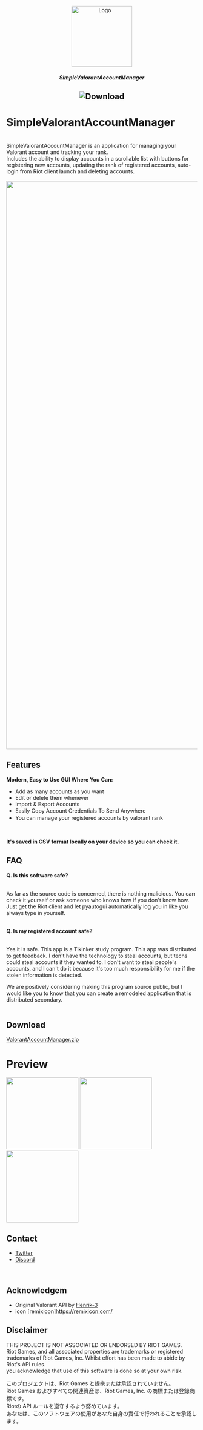 <p align="center">
    <a href="s">
        <img src="https://github.com/injectxr/SimpleValorantAccountManager/assets/90289410/f50d1fd9-404f-4edf-872d-6b7a6be6bc58" alt="Logo" width="160" height="160">
    </a>
<br>
<h5 align="center"> SimpleValorantAccountManager</h5>
   <h2 align="center" target="_blank">
    <img src="https://img.shields.io/github/downloads/injectxr/SimpleValorantAccountManager/total?labelColor=1E1E1E&color=B5C531&style=for-the-badge&logo=data" alt="Download"/>
  </a>
</br>

# SimpleValorantAccountManager
<br>
SimpleValorantAccountManager is an application for managing your Valorant account and tracking your rank. <br>
Includes the ability to display accounts in a scrollable list with buttons for registering new accounts, updating the rank of registered accounts, auto-login from Riot client launch and deleting accounts. <br>

<br>
<div style="text-align: center;"><img src="https://github.com/injectxr/SimpleValorantAccountManager/assets/90289410/8d7dd642-5b56-41ed-8bca-4bfe0bed1470" width="1500"></div>

## Features

**Modern, Easy to Use GUI Where You Can:**
  - Add as many accounts as you want
  - Edit or delete them whenever
  - Import & Export Accounts
  - Easily Copy Account Credentials To Send Anywhere
  - You can manage your registered accounts by valorant rank　<br>
<br>

**It's saved in CSV format locally on your device so you can check it.**

## **FAQ**

**Q. Is this software safe?** 

<br>
As far as the source code is concerned, there is nothing malicious. You can check it yourself or ask someone who knows how if you don't know how. Just get the Riot client and let pyautogui automatically log you in like you always type in yourself.
</br>
<br>

**Q. Is my registered account safe?**

<br>
Yes it is safe. This app is a Tikinker study program.
This app was distributed to get feedback.
I don't have the technology to steal accounts, but techs could steal accounts if they wanted to. I don't want to steal people's accounts, and I can't do it because it's too much responsibility for me if the stolen information is detected.

We are positively considering making this program source public, but I would like you to know that you can create a remodeled application that is distributed secondary.
</br>
</br>
## **Download**
[ValorantAccountManager.zip](https://github.com/injectxr/SimpleValorantAccountManager/releases/tag/v1.0.0)
 
 
# **Preview**

<img src="https://github.com/injectxr/SimpleValorantAccountManager/assets/90289410/fe6b4799-ab50-4f4b-9e1c-6a989db1984a" width="190">
<img src="https://github.com/injectxr/SimpleValorantAccountManager/assets/90289410/a9a01d03-4dd3-441c-944c-4fdc9ecfe51d)" width="190">
<img src="https://github.com/injectxr/SimpleValorantAccountManager/assets/90289410/61664040-e79c-432d-bba2-6b1e813d9fdd" width="190">


</br>

## **Contact**
  - [Twitter](https://twitter.com/injectxr)<br>
  - [Discord](https://discord.gg/bqy2hdbhC5)
</br>

## **Acknowledgem**
  - Original Valorant API by [Henrik-3](https://github.com/Henrik-3) <br>
  - icon [remixicon]https://remixicon.com/
## **Disclaimer**

THIS PROJECT IS NOT ASSOCIATED OR ENDORSED BY RIOT GAMES. <br>
Riot Games, and all associated properties are trademarks or registered trademarks of Riot Games, Inc.
Whilst effort has been made to abide by Riot's API rules.<br>
you acknowledge that use of this software is done so at your own risk.

このプロジェクトは、Riot Games と提携または承認されていません。<br>
Riot Games およびすべての関連資産は、Riot Games, Inc. の商標または登録商標です。<br>
Riotの API ルールを遵守するよう努めています。<br>
あなたは、このソフトウェアの使用があなた自身の責任で行われることを承認します。

